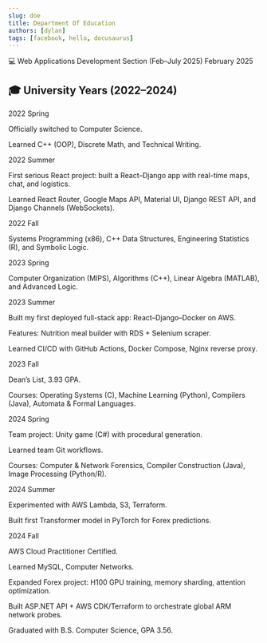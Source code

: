 ```yaml
---
slug: doe
title: Department Of Education
authors: [dylan]
tags: [facebook, hello, docusaurus]
---
```


💻 Web Applications Development Section (Feb–July 2025)
February 2025

## 🎓 University Years (2022–2024)

2022 Spring

Officially switched to Computer Science.

Learned C++ (OOP), Discrete Math, and Technical Writing.

2022 Summer

First serious React project: built a React–Django app with real-time maps, chat, and logistics.

Learned React Router, Google Maps API, Material UI, Django REST API, and Django Channels (WebSockets).

2022 Fall

Systems Programming (x86), C++ Data Structures, Engineering Statistics (R), and Symbolic Logic.

2023 Spring

Computer Organization (MIPS), Algorithms (C++), Linear Algebra (MATLAB), and Advanced Logic.

2023 Summer

Built my first deployed full-stack app: React–Django–Docker on AWS.

Features: Nutrition meal builder with RDS + Selenium scraper.

Learned CI/CD with GitHub Actions, Docker Compose, Nginx reverse proxy.

2023 Fall

Dean’s List, 3.93 GPA.

Courses: Operating Systems (C), Machine Learning (Python), Compilers (Java), Automata & Formal Languages.

2024 Spring

Team project: Unity game (C#) with procedural generation.

Learned team Git workflows.

Courses: Computer & Network Forensics, Compiler Construction (Java), Image Processing (Python/R).

2024 Summer

Experimented with AWS Lambda, S3, Terraform.

Built first Transformer model in PyTorch for Forex predictions.

2024 Fall

AWS Cloud Practitioner Certified.

Learned MySQL, Computer Networks.

Expanded Forex project: H100 GPU training, memory sharding, attention optimization.

Built ASP.NET API + AWS CDK/Terraform to orchestrate global ARM network probes.

Graduated with B.S. Computer Science, GPA 3.56.

